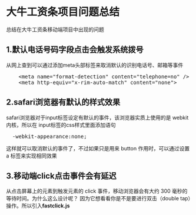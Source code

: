 # 大牛工资条项目问题总结
总结在大牛工资条移动端项目中出现的问题

## 1.默认电话号码字段点击会触发系统拨号
从网上查到可以通过添加meta头部标签来取消默认的识别电话号、邮箱等事件
<pre>
    &ltmeta name="format-detection" content="telephone=no" />  
    &ltmeta http-equiv="x-rim-auto-match" content="none">
</pre>
## 2.safari浏览器有默认的样式效果
safari浏览器对于input标签设定有默认的事件，该浏览器实质上使用的是 webkit 内核，所以在 input标签的css样式里面添加语句
<pre>
  -webkit-appearance:none; 
</pre>
这样就可以取消默认的事件了，不过如果只是用来 button 作用时，可以通过设置 a 标签来实现相同效果
## 3.移动端click点击事件会有延迟
从点击屏幕上的元素到触发元素的 click 事件，移动浏览器会有大约 300 毫秒的等待时间。为什么这么设计呢？ 因为它想看看你是不是要进行双击（double tap）操作。所以引入<b>fastclick.js</b>


